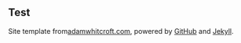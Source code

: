 ## Test

Site template from[adamwhitcroft.com](http://adamwhitcroft.com), powered by [GitHub](https://github.com/) and [Jekyll](https://jekyllrb.com).

